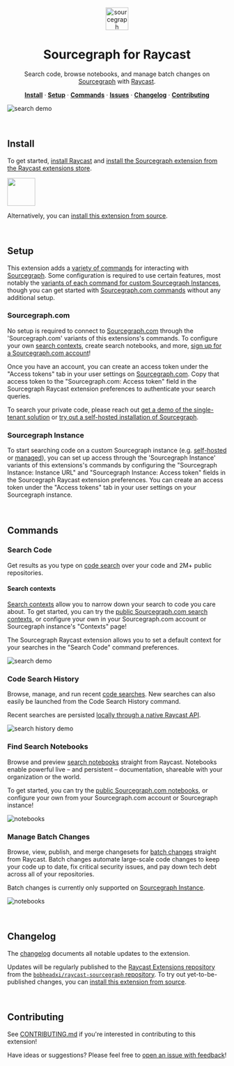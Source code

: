 <br />

<p align="center">
  <img src="https://github.com/bobheadxi/raycast-sourcegraph/blob/main/assets/command-icon.png?raw=true" alt="sourcegraph" width="52px" />
</p>

<h1 align="center">
  Sourcegraph for Raycast
</h1>

<p align="center">
  Search code, browse notebooks, and manage batch changes on <a href="https://about.sourcegraph.com">Sourcegraph</a> with <a href="https://www.raycast.com">Raycast</a>.
</p>

<p align="center">
  <a href="#install"><strong>Install</strong></a> · 
  <a href="#setup"><strong>Setup</strong></a> · 
  <a href="#commands"><strong>Commands</strong></a> · 
  <a href="https://github.com/bobheadxi/raycast-sourcegraph/issues"><strong>Issues</strong></a> · 
  <a href="#changelog"><strong>Changelog</strong></a> · 
  <a href="#contributing"><strong>Contributing</strong></a>
</p>

![search demo](metadata/1-search.png)

<br />

## Install

To get started, [install Raycast](https://www.raycast.com/) and [install the Sourcegraph extension from the Raycast extensions store](https://www.raycast.com/bobheadxi/sourcegraph).

<a id="install-extension-button" title="Install Sourcegraph Raycast Extension" href="https://www.raycast.com/bobheadxi/sourcegraph#install">
  <img style="height: 64px" src="https://assets.raycast.com/bobheadxi/sourcegraph/install_button@2x.png" height="64">
</a>

Alternatively, you can [install this extension from source](https://github.com/bobheadxi/raycast-sourcegraph/blob/main/CONTRIBUTING.md).

<br />

## Setup

This extension adds a [variety of commands](#commands) for interacting with [Sourcegraph](https://about.sourcegraph.com).
Some configuration is required to use certain features, most notably the [variants of each command for custom Sourcegraph Instances](#sourcegraph-instance), though you can get started with [Sourcegraph.com commands](#sourcegraphcom) without any additional setup.

### Sourcegraph.com

No setup is required to connect to [Sourcegraph.com](https://sourcegraph.com/search) through the 'Sourcegraph.com' variants of this extensions's commands.
To configure your own [search contexts](#search-contexts), create search notebooks, and more, [sign up for a Sourcegraph.com account](https://sourcegraph.com/sign-up)!

Once you have an account, you can create an access token under the "Access tokens" tab in your user settings on [Sourcegraph.com](https://sourcegraph.com/user/settings).
Copy that access token to the "Sourcegraph.com: Access token" field in the Sourcegraph Raycast extension preferences to authenticate your search queries.

To search your private code, please reach out [get a demo of the single-tenant solution](https://about.sourcegraph.com/demo) or [try out a self-hosted installation of Sourcegraph](https://about.sourcegraph.com/get-started/self-hosted).

### Sourcegraph Instance

To start searching code on a custom Sourcegraph instance (e.g. [self-hosted](https://docs.sourcegraph.com/admin/install) or [managed](https://docs.sourcegraph.com/admin/deploy/managed)), you can set up access through the 'Sourcegraph Instance' variants of this extensions's commands by configuring the "Sourcegraph Instance: Instance URL" and "Sourcegraph Instance: Access token" fields in the Sourcegraph Raycast extension preferences.
You can create an access token under the "Access tokens" tab in your user settings on your Sourcegraph instance.

<br />

## Commands

### Search Code

Get results as you type on [code search](https://about.sourcegraph.com/code-search) over your code and 2M+ public repositories.

#### Search contexts

[Search contexts](https://docs.sourcegraph.com/code_search/explanations/features#search-contexts) allow you to narrow down your search to code you care about.
To get started, you can try the [public Sourcegraph.com search contexts](https://sourcegraph.com/contexts), or configure your own in your Sourcegraph.com account or Sourcegraph instance's "Contexts" page!

The Sourcegraph Raycast extension allows you to set a default context for your searches in the "Search Code" command preferences.

![search demo](metadata/1-search.png)

### Code Search History

Browse, manage, and run recent [code searches](#search-code). New searches can also easily be launched from the Code Search History command.

Recent searches are persisted [locally through a native Raycast API](https://developers.raycast.com/api-reference/storage).

![search history demo](metadata/2a-search-history.png)

### Find Search Notebooks

Browse and preview [search notebooks](https://docs.sourcegraph.com/notebooks) straight from Raycast.
Notebooks enable powerful live – and persistent – documentation, shareable with your organization or the world.

To get started, you can try the [public Sourcegraph.com notebooks](https://sourcegraph.com/notebooks?tab=explore), or configure your own from your Sourcegraph.com account or Sourcegraph instance!

![notebooks](metadata/3-notebook-view.png)

### Manage Batch Changes

Browse, view, publish, and merge changesets for [batch changes](https://about.sourcegraph.com/batch-changes) straight from Raycast.
Batch changes automate large-scale code changes to keep your code up to date, fix critical security issues, and pay down tech debt across all of your repositories.

Batch changes is currently only supported on [Sourcegraph Instance](#sourcegraph-self-hosted).

![notebooks](metadata/4-batch-change-manage.png)

<br />

## Changelog

The [changelog](CHANGELOG.md) documents all notable updates to the extension.

Updates will be regularly published to the [Raycast Extensions repository](https://github.com/raycast/extensions) from the [`bobheadxi/raycast-sourcegraph` repository](https://github.com/bobheadxi/raycast-sourcegraph).
To try out yet-to-be-published changes, you can [install this extension from source](./CHANGELOG.md).

<br />

## Contributing

See [CONTRIBUTING.md](CONTRIBUTING.md) if you're interested in contributing to this extension!

Have ideas or suggestions? Please feel free to [open an issue with feedback](https://github.com/bobheadxi/raycast-sourcegraph/issues)!

<br />
